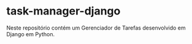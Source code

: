 # task-manager-django

Neste repositório contém um Gerenciador de Tarefas desenvolvido em Django em Python.
